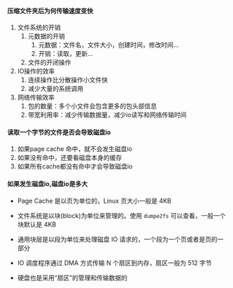 #### 压缩文件夹后为何传输速度变快
1. 文件系统的开销
	1. 元数据的开销
		1. 元数据：文件名，文件大小，创建时间，修改时间...
		2. 开销：读取，更新...
	2. 文件的开闭操作
2. IO操作的效率
	1. 连续操作比分散操作小文件快
	2. 减少大量的系统调用
3. 网络传输效率
	1. 包的数量：多个小文件会包含更多的包头部信息
	2. 带宽利用率：减少传输数据量，减少io读写和网络传输时间


#### 读取一个字节的文件是否会导致磁盘io
1. 如果page cache 命中，就不会发生磁盘io
2. 如果没有命中，还要看磁盘本身的缓存
3. 如果所有cache都没有命中才会导致磁盘io

#### 如果发生磁盘io,磁盘io是多大
- Page Cache 是以页为单位的，Linux 页大小一般是 4KB
- 文件系统是以块(block)为单位来管理的。使用 `dumpe2fs` 可以查看，一般一个块默认是 4KB
    
- 通用块层是以段为单位来处理磁盘 IO 请求的，一个段为一个页或者是页的一部分
    
- IO 调度程序通过 DMA 方式传输 N 个扇区到内存，扇区一般为 512 字节
    
- 硬盘也是采用“扇区”的管理和传输数据的
